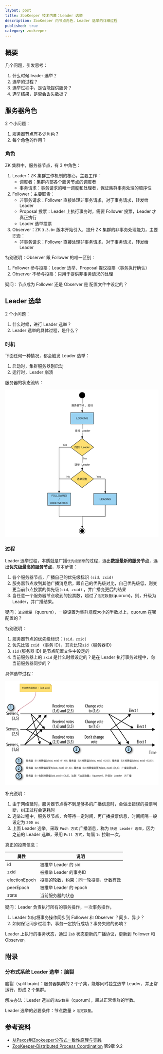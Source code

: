 ```yaml
---
layout: post
title: ZooKeeper 技术内幕：Leader 选举
description: ZooKeeper 内节点角色，Leader 选举的详细过程
published: true
category: zookeeper
---
```



## 概要

几个问题，引发思考：

1. 什么时候 leader 选举？
2. 选举的过程？
3. 选举过程中，是否能提供服务？
4. 选举结果，是否会丢失数据？


## 服务器角色

2 个小问题：

1. 服务器节点有多少角色？
2. 每个角色的作用？

### 角色

ZK 集群中，服务器节点，有 3 中角色：

1. Leader：ZK 集群工作机制的核心，主要工作：
	* 调度者：集群内部各个服务节点的调度者
	* 事务请求：事务请求的唯一调度和处理者，保证集群事务处理的顺序性
2. Follower：主要职责：
	* 非事务请求：Follower 直接处理非事务请求，对于事务请求，转发给 Leader
	* Proposal 投票：Leader 上执行事务时，需要 Follower 投票，Leader 才真正执行
	* Leader 选举投票
3. Observer：ZK `3.3.0+` 版本开始引入，提升 ZK 集群的非事务处理能力，主要职责：
	* 非事务请求：Follower 直接处理非事务请求，对于事务请求，转发给 Leader

特别说明：Observer 跟 Follower 的唯一区别：

1. Follower 参与投票：Leader 选举、Proposal 提议投票（事务执行确认）
2. Observer 不参与投票：只用于提供非事务请求的处理

疑问：节点成为 Follower 还是 Observer 是 配置文件中设定的？

## Leader 选举

2 个小问题：

1. 什么时候，进行 Leader 选举？
2. Leader 选举的具体过程，是什么？


### 时机

下面任何一种情况，都会触发 Leader 选举：

1. 启动时，集群服务器刚启动
2. 运行时，Leader 崩溃

服务器的状态流转：

![](/images/zookeeper/zknode-flow-chart.png)


### 过程

Leader 选举过程，本质就是广播`优先级消息`的过程，选出**数据最新的服务节点**，选出**优先级最高的服务节点**，基本步骤：

1. 各个服务器节点，广播自己的优先级标识 `(sid，zxid)` 
2. 服务器节点收到其他广播消息后，跟自己的优先级对比，自己优先级低，则变更当前节点投票的优先级`(sid，zxid)` ，并广播变更后的结果
3. 当任意一个服务器节点收到的投票数，超过了`法定数量`(quorum)，则，升级为 Leader，并广播结果。

疑问：`法定数量`（quorum），一般设置为集群规模大小的半数以上，quorum 在哪配置的？

特别说明：

1. 服务器节点的优先级标识：`(sid，zxid)` 
2. 优先比较 `zxid` （事务 ID），其次比较`sid`（服务器ID）
3. `sid` (服务器 ID) 是节点配置文件中设定的
4. 当前服务器上的 `zxid` 是什么时候设定的？是在 Leader 执行事务过程中，向当前服务器同步的？

具体选举过程：

![](/images/zookeeper/leader-election-general.png)

补充说明：

1. 由于网络延时，服务器节点得不到足够多的广播信息时，会做出错误的投票判断，纠正过程会更耗时
2. 选举过程中，服务器节点，会等待一定时间，再广播投票信息，时间间隔一般设定为 `200 ms`
3. 上面 Leader 选举，采取 `Push 方式` 广播消息，称为 `快速 Leader 选举`，因为之前的 Leader 选举，采用 `Pull 方式`，每隔 `1s` 拉取一次。

真正的投票信息：

|属性|说明|
|---|---|
|id|被推举 Leader 的 sid|
|zxid|被推举 Leader 的事务ID|
|electionEpoch|投票的轮数，约束：同一轮投票，计数有效|
|peerEpoch|被推举 Leader 的 epoch|
|state|当前服务器的状态|

疑问：Leader 负责执行所有的事务操作，一次事务操作，

1. Leader 如何将事务操作同步到 Follower 和 Observer ？同步、异步？
2. 如何保证同步过程中，事务一定执行成功？事务失败的影响？

Leader 上执行的事务状态，通过 `Zab` 状态更新的广播协议，更新到 Follower 和 Observer。 


## 附录

### 分布式系统 Leader 选举：脑裂

脑裂（split brain）：服务器集群的 2 个子集，能够同时独立选举 Leader，并正常运行，形成 2 个集群。

解决办法：Leader 选举的`法定数量`（quorum），超过正常集群的半数。

Leader 选举的必要条件：节点数量 > `法定数量`。



## 参考资料

* [从Paxos到Zookeeper分布式一致性原理与实践]
* [ZooKeeper-Distributed Process Coordination] 第9章 9.2 








































[NingG]:    http://ningg.github.com  "NingG"
[从Paxos到Zookeeper分布式一致性原理与实践]:	    https://book.douban.com/subject/26292004/
[ZooKeeper-Distributed Process Coordination]:    http://shop.oreilly.com/product/0636920028901.do










